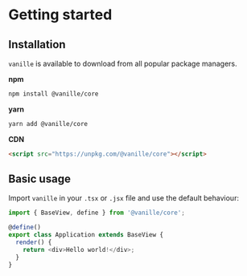 # Getting started

## Installation

`vanille` is available to download from all popular package managers.

**npm**

```bash
npm install @vanille/core
```

**yarn**

```bash
yarn add @vanille/core
```

**CDN**

```html
<script src="https://unpkg.com/@vanille/core"></script>
```

## Basic usage

Import `vanille` in your `.tsx` or `.jsx` file and use the default behaviour:

```ts
import { BaseView, define } from '@vanille/core';

@define()
export class Application extends BaseView {
  render() {
    return <div>Hello world!</div>;
  }
}
```
